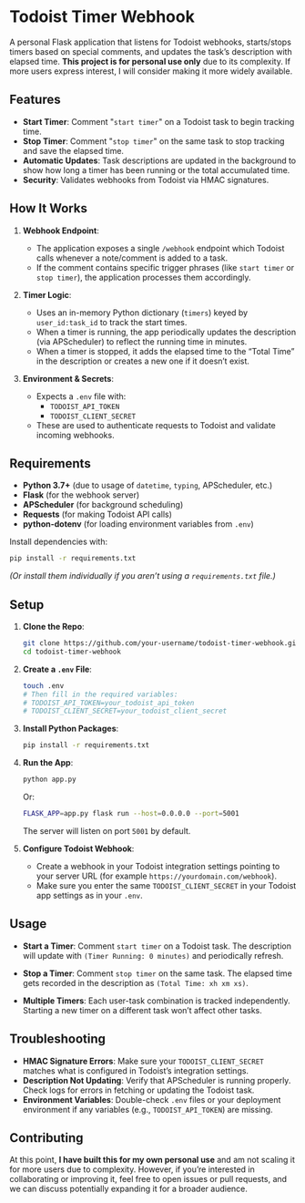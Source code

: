 # Todoist Timer Webhook

A personal Flask application that listens for Todoist webhooks, starts/stops timers based on special comments, and updates the task’s description with elapsed time. **This project is for personal use only** due to its complexity. If more users express interest, I will consider making it more widely available.

## Features

- **Start Timer**: Comment "`start timer`" on a Todoist task to begin tracking time.
- **Stop Timer**: Comment "`stop timer`" on the same task to stop tracking and save the elapsed time.
- **Automatic Updates**: Task descriptions are updated in the background to show how long a timer has been running or the total accumulated time.
- **Security**: Validates webhooks from Todoist via HMAC signatures.

## How It Works

1. **Webhook Endpoint**:
   - The application exposes a single `/webhook` endpoint which Todoist calls whenever a note/comment is added to a task.
   - If the comment contains specific trigger phrases (like `start timer` or `stop timer`), the application processes them accordingly.

2. **Timer Logic**:
   - Uses an in-memory Python dictionary (`timers`) keyed by `user_id:task_id` to track the start times.
   - When a timer is running, the app periodically updates the description (via APScheduler) to reflect the running time in minutes.
   - When a timer is stopped, it adds the elapsed time to the “Total Time” in the description or creates a new one if it doesn’t exist.

3. **Environment & Secrets**:
   - Expects a `.env` file with:
     - `TODOIST_API_TOKEN`
     - `TODOIST_CLIENT_SECRET`
   - These are used to authenticate requests to Todoist and validate incoming webhooks.

## Requirements

- **Python 3.7+** (due to usage of `datetime`, `typing`, APScheduler, etc.)
- **Flask** (for the webhook server)
- **APScheduler** (for background scheduling)
- **Requests** (for making Todoist API calls)
- **python-dotenv** (for loading environment variables from `.env`)

Install dependencies with:

```bash
pip install -r requirements.txt
```

*(Or install them individually if you aren’t using a `requirements.txt` file.)*

## Setup

1. **Clone the Repo**:
   ```bash
   git clone https://github.com/your-username/todoist-timer-webhook.git
   cd todoist-timer-webhook
   ```

2. **Create a `.env` File**:
   ```bash
   touch .env
   # Then fill in the required variables:
   # TODOIST_API_TOKEN=your_todoist_api_token
   # TODOIST_CLIENT_SECRET=your_todoist_client_secret
   ```

3. **Install Python Packages**:
   ```bash
   pip install -r requirements.txt
   ```

4. **Run the App**:
   ```bash
   python app.py
   ```
   Or:
   ```bash
   FLASK_APP=app.py flask run --host=0.0.0.0 --port=5001
   ```
   The server will listen on port `5001` by default.

5. **Configure Todoist Webhook**:
   - Create a webhook in your Todoist integration settings pointing to your server URL (for example `https://yourdomain.com/webhook`).
   - Make sure you enter the same `TODOIST_CLIENT_SECRET` in your Todoist app settings as in your `.env`.

## Usage

- **Start a Timer**:
  Comment `start timer` on a Todoist task.
  The description will update with `(Timer Running: 0 minutes)` and periodically refresh.

- **Stop a Timer**:
  Comment `stop timer` on the same task.
  The elapsed time gets recorded in the description as `(Total Time: xh xm xs)`.

- **Multiple Timers**:
  Each user-task combination is tracked independently. Starting a new timer on a different task won’t affect other tasks.

## Troubleshooting

- **HMAC Signature Errors**:
  Make sure your `TODOIST_CLIENT_SECRET` matches what is configured in Todoist’s integration settings.
- **Description Not Updating**:
  Verify that APScheduler is running properly. Check logs for errors in fetching or updating the Todoist task.
- **Environment Variables**:
  Double-check `.env` files or your deployment environment if any variables (e.g., `TODOIST_API_TOKEN`) are missing.

## Contributing

At this point, **I have built this for my own personal use** and am not scaling it for more users due to complexity. However, if you’re interested in collaborating or improving it, feel free to open issues or pull requests, and we can discuss potentially expanding it for a broader audience.
